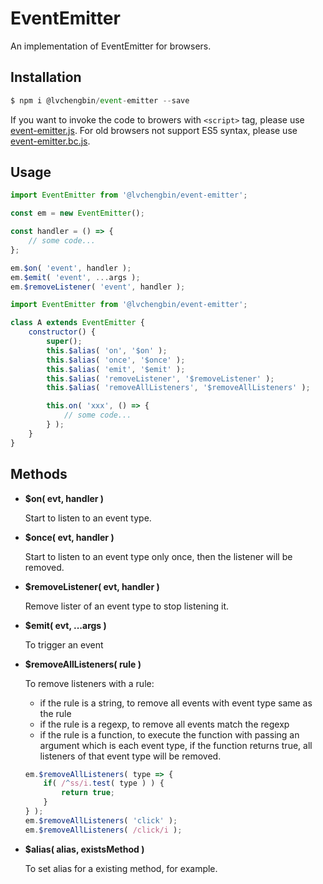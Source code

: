 # EventEmitter

An implementation of EventEmitter for browsers.

## Installation

```js
$ npm i @lvchengbin/event-emitter --save
```

If you want to invoke the code to browers with `<script>` tag, please use [event-emitter.js](https://github.com/LvChengbin/event-emitter/raw/master/dist/event-emitter.js). For old browsers not support ES5 syntax, please use [event-emitter.bc.js](https://raw.githubusercontent.com/LvChengbin/event-emitter/master/dist/event-emitter.bc.js).

## Usage

```js
import EventEmitter from '@lvchengbin/event-emitter';

const em = new EventEmitter();

const handler = () => {
    // some code...
};

em.$on( 'event', handler );
em.$emit( 'event', ...args );
em.$removeListener( 'event', handler );
```

```js
import EventEmitter from '@lvchengbin/event-emitter';

class A extends EventEmitter {
    constructor() {
        super();
        this.$alias( 'on', '$on' );
        this.$alias( 'once', '$once' );
        this.$alias( 'emit', '$emit' );
        this.$alias( 'removeListener', '$removeListener' );
        this.$alias( 'removeAllListeners', '$removeAllListeners' );

        this.on( 'xxx', () => {
            // some code...
        } );
    }
}
```

## Methods

 - **$on( evt, handler )**

    Start to listen to an event type.


 - **$once( evt, handler )**

    Start to listen to an event type only once, then the listener will be removed.

 - **$removeListener( evt, handler )**

    Remove lister of an event type to stop listening it.

 - **$emit( evt, ...args )**
    
    To trigger an event

 - **$removeAllListeners( rule )**

    To remove listeners with a rule:
    
    - if the rule is a string, to remove all events with event type same as the rule
    - if the rule is a regexp, to remove all events match the regexp
    - if the rule is a function, to execute the function with passing an argument which is each event type, if the function returns true, all listeners of that event type will be removed.

    ```js
    em.$removeAllListeners( type => {
        if( /^ss/i.test( type ) ) {
            return true;
        }
    } );
    em.$removeAllListeners( 'click' );
    em.$removeAllListeners( /click/i );
    ```
 - **$alias( alias, existsMethod )**

    To set alias for a existing method, for example.
